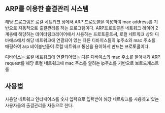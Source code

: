 ## ARP를 이용한 출결관리 시스템
해당 프로그램은 로컬 네트워크 상에서 ARP 프로토콜을 이용하여 mac address를 기반으로 자동적으로 출결관리를 하는 프로그램이다.
ARP프로토콜은 네트워크 레이어 2계층에 해당하는 데이터링크레이어에서 사용하는 프로토콜로써, 로컬 네트워크 상의 디바에스에서 해당 네트워크에 연결되어 있는 다른 디바이스들의
ip주소와 mac 주소를 매핑하여 arp 테이블만들어 로컬 네트워크 통신을 용이하게 만드는 프로토콜이다.

디바이스는 로컬 네트워크에 연결되어있는 다른 디바이스의 mac 주소를 알아내기 ARP request를 해당 로컬 네트워크에 mac 주소를 알려는 ip주소를 기반으로 브로드캐스트를 

## 사용법
사용할 네트워크 인터페이스를 숫자 입력으로 입력받아 해당 네트워크를 사용하고 있는 사용자들의 출결관리를 자동으로 한다.
